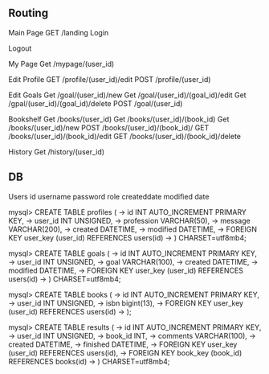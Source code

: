 ## Routing
Main Page
GET /landing
Login

Logout

My Page
Get /mypage/(user_id)

Edit Profile
GET /profile/(user_id)/edit
POST /profile/(user_id)

Edit Goals
Get /goal/(user_id)/new
Get /goal/(user_id)/(goal_id)/edit
Get /gpal/(user_id)/(goal_id)/delete
POST /goal/(user_id)

Bookshelf
Get /books/(user_id)
Get /books/(user_id)/(book_id)
Get /books/(user_id)/new
POST /books/(user_id)/(book_id)/
GET /books/(user_id)/(book_id)/edit
GET /books/(user_id)/(book_id)/delete

History
Get /history/(user_id)

## DB
Users
id
username
password
role
createddate
modified date

mysql> CREATE TABLE profiles (
    -> id INT AUTO_INCREMENT PRIMARY KEY,
    -> user_id INT UNSIGNED,
    -> profession VARCHAR(50),
    -> message VARCHAR(200),
    -> created DATETIME,
    -> modified DATETIME,
    -> FOREIGN KEY user_key (user_id) REFERENCES users(id)
    -> ) CHARSET=utf8mb4;


mysql> CREATE TABLE goals ( 
    -> id INT AUTO_INCREMENT PRIMARY KEY,
    -> user_id INT UNSIGNED,
    -> goal VARCHAR(100),
    -> created DATETIME,
    -> modified DATETIME,
    -> FOREIGN KEY user_key (user_id) REFERENCES users(id)
    -> ) CHARSET=utf8mb4;

mysql> CREATE TABLE books (
    -> id INT AUTO_INCREMENT PRIMARY KEY,
    -> user_id INT UNSIGNED,
    -> isbn bigint(13),
    -> FOREIGN KEY user_key (user_id) REFERENCES users(id)
    -> );

mysql> CREATE TABLE results (
    -> id INT AUTO_INCREMENT PRIMARY KEY,
    -> user_id INT UNSIGNED,
    -> book_id INT,
    -> comments VARCHAR(100),
    -> created DATETIME,
    -> finished DATETIME,
    -> FOREIGN KEY user_key (user_id) REFERENCES users(id),
    -> FOREIGN KEY book_key (book_id) REFERENCES books(id)
    -> ) CHARSET=utf8mb4;
